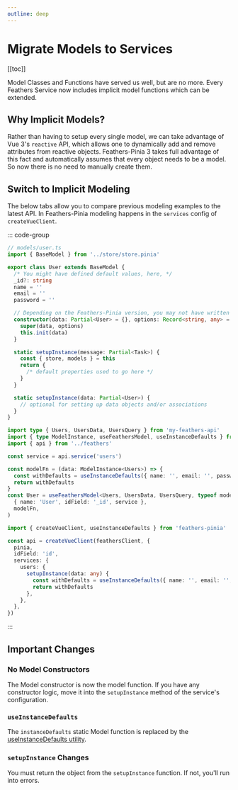 ```yaml
---
outline: deep
---
```


<script setup>
import Badge from '../components/Badge.vue'

import BlockQuote from '../components/BlockQuote.vue'
</script>

# Migrate Models to Services

[[toc]]

Model Classes and Functions have served us well, but are no more. Every Feathers Service now includes implicit model
functions which can be extended.

## Why Implicit Models?

Rather than having to setup every single model, we can take advantage of Vue 3's `reactive` API, which allows one to
dynamically add and remove attributes from reactive objects. Feathers-Pinia 3 takes full advantage of this fact and
automatically assumes that every object needs to be a model. So now there is no need to manually create them.

## Switch to Implicit Modeling

The below tabs allow you to compare previous modeling examples to the latest API. In Feathers-Pinia modeling happens in
the `services` config of `createVueClient`.

::: code-group

```ts [Old Model Class]
// models/user.ts
import { BaseModel } from '../store/store.pinia'

export class User extends BaseModel {
  /* You might have defined default values, here, */
  _id?: string
  name = ''
  email = ''
  password = ''

  // Depending on the Feathers-Pinia version, you may not have written a constructor
  constructor(data: Partial<User> = {}, options: Record<string, any> = {}) {
    super(data, options)
    this.init(data)
  }

  static setupInstance(message: Partial<Task>) {
    const { store, models } = this
    return { 
      /* default properties used to go here */
    }  
  }

  static setupInstance(data: Partial<User>) {
    // optional for setting up data objects and/or associations
  }
}
```

```ts [Old Model Fn]
import type { Users, UsersData, UsersQuery } from 'my-feathers-api'
import { type ModelInstance, useFeathersModel, useInstanceDefaults } from 'feathers-pinia'
import { api } from '../feathers'

const service = api.service('users')

const modelFn = (data: ModelInstance<Users>) => {
  const withDefaults = useInstanceDefaults({ name: '', email: '', password: '' }, data)
  return withDefaults
}
const User = useFeathersModel<Users, UsersData, UsersQuery, typeof modelFn>(
  { name: 'User', idField: '_id', service },
  modelFn,
)
```

```ts [New API]
import { createVueClient, useInstanceDefaults } from 'feathers-pinia'

const api = createVueClient(feathersClient, {
  pinia,
  idField: 'id',
  services: {
    users: {
      setupInstance(data: any) {
        const withDefaults = useInstanceDefaults({ name: '', email: '', password: '' }, data)
        return withDefaults
      },
    },
  },
})
```

:::

## Important Changes

### No Model Constructors

The Model constructor is now the model function. If you have any constructor logic, move it into the `setupInstance`
method of the service's configuration.

### `useInstanceDefaults`

The `instanceDefaults` static Model function is replaced by the [useInstanceDefaults utility](/guide/model-functions-shared#useinstancedefaults).

### `setupInstance` Changes

You must return the object from the `setupInstance` function. If not, you'll run into errors.
